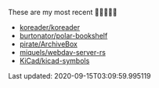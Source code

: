 These are my most recent 🌟🌟🌟🌟🌟

* [koreader/koreader](https://github.com/koreader/koreader)
* [burtonator/polar-bookshelf](https://github.com/burtonator/polar-bookshelf)
* [pirate/ArchiveBox](https://github.com/pirate/ArchiveBox)
* [miquels/webdav-server-rs](https://github.com/miquels/webdav-server-rs)
* [KiCad/kicad-symbols](https://github.com/KiCad/kicad-symbols)

Last updated: 2020-09-15T03:09:59.995119
